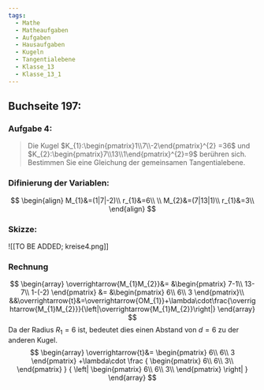 ```yaml
---
tags:
  - Mathe
  - Matheaufgaben
  - Aufgaben
  - Hausaufgaben
  - Kugeln
  - Tangentialebene
  - Klasse_13
  - Klasse_13_1
---
```

## Buchseite 197:
### Aufgabe 4:
> Die Kugel $K_{1}:\begin{pmatrix}1\\7\\-2\end{pmatrix}^{2} =36$ und $K_{2}:\begin{pmatrix}7\\13\\1\end{pmatrix}^{2}=9$ berühren sich. Bestimmen Sie eine Gleichung der gemeinsamen Tangentialebene.

### Difinierung der Variablen:
$$
\begin{align}
	M_{1}&=(1|7|-2)\\
	r_{1}&=6\\
\\
	M_{2}&=(7|13|1)\\
	r_{1}&=3\\
\end{align}
$$


### Skizze:
![[TO BE ADDED; kreise4.png]]

### Rechnung
$$
\begin{array}
	\overrightarrow{M_{1}M_{2}}&=
		&\begin{pmatrix}
			7-1\\
			13-7\\
			1-(-2)
		\end{pmatrix}
	&=
		&\begin{pmatrix}
			6\\
			6\\
			3
		\end{pmatrix}\\
	&&\overrightarrow{t}&=\overrightarrow{OM_{1}}+\lambda\cdot\frac{\overrightarrow{M_{1}M_{2}}}{\left|\overrightarrow{M_{1}M_{2}}\right|}
\end{array}
$$
Da der Radius $R_{1}=6$ ist, bedeutet dies einen Abstand von $d=6$ zu der anderen Kugel.
$$
\begin{array}
	\overrightarrow{t}&=
			\begin{pmatrix}
				6\\
				6\\
				3
			\end{pmatrix}
		+\lambda\cdot
			\frac
			{
				\begin{pmatrix}
					6\\
					6\\
					3\\
				\end{pmatrix}
			}
			{
				\left|
					\begin{pmatrix}
						6\\
						6\\
						3\\
				\end{pmatrix}
				\right|
			}
\end{array}
$$
